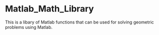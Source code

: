 # Matlab_Math_Library
This is a libary of Matlab functions that can be used for solving geometric problems using Matlab.
